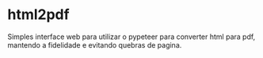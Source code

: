 # html2pdf
Simples interface web para utilizar o pypeteer para converter html para pdf, mantendo a fidelidade e evitando quebras de pagina.

